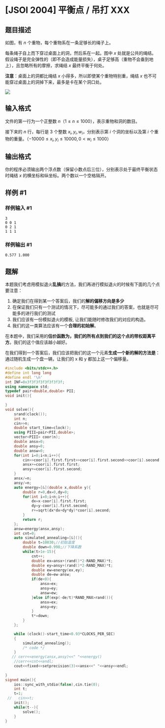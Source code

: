# [JSOI 2004] 平衡点 / 吊打 XXX

## 题目描述

如图，有 $n$ 个重物，每个重物系在一条足够长的绳子上。

每条绳子自上而下穿过桌面上的洞，然后系在一起。图中 $x$ 处就是公共的绳结。假设绳子是完全弹性的（即不会造成能量损失），桌子足够高（重物不会垂到地上），且忽略所有的摩擦，求绳结 $x$ 最终平衡于何处。

**注意**：桌面上的洞都比绳结 $x$ 小得多，所以即使某个重物特别重，绳结 $x$ 也不可能穿过桌面上的洞掉下来，最多是卡在某个洞口处。

![](https://cdn.luogu.com.cn/upload/image_hosting/u20jvui9.png)

## 输入格式

文件的第一行为一个正整数 $n$（$1\le n\le 1000$），表示重物和洞的数目。

接下来的 $n$ 行，每行是 $3$ 个整数 $x_i, y_i, w_i$，分别表示第 $i$ 个洞的坐标以及第 $i$ 个重物的重量。（$-10000\le x_i,y_i\le10000, 0<w_i\le1000$）

## 输出格式

你的程序必须输出两个浮点数（保留小数点后三位），分别表示处于最终平衡状态时绳结 $x$ 的横坐标和纵坐标。两个数以一个空格隔开。

## 样例 #1

### 样例输入 #1

```
3
0 0 1
0 2 1
1 1 1
```

### 样例输出 #1

```
0.577 1.000
```

## 题解
本题我们考虑用模拟退火**乱搞**的方法，我们再进行模拟退火的时候有下面的几个点要注意：
1. 确定我们在得到某一个答案后，我们的**解的偏移方向是多少**
2. 在保证我们只有一个测试的情况下，尽可能多的通过我们的答案，也就是尽可能多的进行我们的测试
3. 我们应该有一份模拟退火的模板, 让我们能随时修改我们的对应的构造。
4. 我们的这一类算法应该有一个**合理的初始解**。

在本题中，我们采用的**估价函数为，我们的所有点到我们的这个点的带权距离平方**。我们的这个值应该越小越好。

在我们得到一个答案后，我们应该把我们的这一个元素**生成一个新的解的方法是**：通过随机生成一个盘一辆，让我们的 x 和 y 都加上这一个偏移量。

```cpp
#include <bits/stdc++.h>
#define int long long
#define endl '\n'
int INF=0x3f3f3f3f3f3f3f3f;
using namespace std;
typedef pair<double,double> PII;
void init(){
    
}
void solve(){
    srand(clock());
    int n;
    cin>>n;
    double start_time=clock();
    using PIII=pair<PII,double>;
    vector<PIII> coor(n);
    double ansx=0;
    double ansy=0;
    double answ=0;
    for(int i=0;i<n;i++){
        cin>>coor[i].first.first>>coor[i].first.second>>coor[i].second;
        ansx+=coor[i].first.first;
        ansy+=coor[i].first.second;
    } 
    ansx/=n;
    ansy/=n;
    auto energy=[&](double x,double y){
        double r=0,dx=0,dy=0;
        for(int i=0;i<n;i++){
            dx=x-coor[i].first.first;
            dy=y-coor[i].first.second;
            r+=sqrt(dx*dx+dy*dy)*coor[i].second;
        }
        return r;
    };
    answ=energy(ansx,ansy);
    int cnt=0;
    auto simulated_annealing=[&](){
        double t=10030;//初始温度
        double down=0.998;//下降系数
        while(t>1e-15){
            cnt++;
            double ex=ansx+(rand()*2-RAND_MAX)*t;
            double ey=ansy+(rand()*2-RAND_MAX)*t;
            double ew=energy(ex,ey);
            double de=ew-answ;
            if(de<0){
                ansx=ex;
                ansy=ey;
                answ=ew;
            }else if(exp(-de/t)*RAND_MAX>rand()){
                ansx=ex;
                ansy=ey;
            }
            t*=down;
        }
    };

    while (clock()-start_time<0.93*CLOCKS_PER_SEC)
    {
        simulated_annealing();
        /* code */
    }
   // cerr<<energy(ansx,ansy)<<" "<<energy()
    //cerr<<cnt<<endl;
    cout<<fixed<<setprecision(3)<<ansx<<" "<<ansy<<endl;
    
}
signed main(){
    ios::sync_with_stdio(false),cin.tie(0);
    int t;
    t=1;
 //   cin>>t;
    init();
    while(t--){
        solve();
    }
}
```
